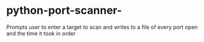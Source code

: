 # python-port-scanner-
Prompts user to enter a target to scan and writes to a file of every port open and the time it took in order
